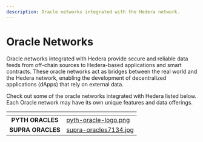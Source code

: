 ```yaml
---
description: Oracle networks integrated with the Hedera network.
---
```


# Oracle Networks

Oracle networks integrated with Hedera provide secure and reliable data feeds from off-chain sources to Hedera-based applications and smart contracts. These oracle networks act as bridges between the real world and the Hedera network, enabling the development of decentralized applications (dApps) that rely on external data.&#x20;

Check out some of the oracle networks integrated with Hedera listed below. Each Oracle network may have its own unique features and data offerings.&#x20;

<table data-card-size="large" data-view="cards"><thead><tr><th align="center"></th><th data-hidden data-card-cover data-type="files"></th></tr></thead><tbody><tr><td align="center"><strong>PYTH ORACLES</strong></td><td><a href="../../.gitbook/assets/pyth-oracle-logo.png">pyth-oracle-logo.png</a></td></tr><tr><td align="center"><strong>SUPRA ORACLES</strong></td><td><a href="../../.gitbook/assets/supra-oracles7134.jpg">supra-oracles7134.jpg</a></td></tr></tbody></table>
